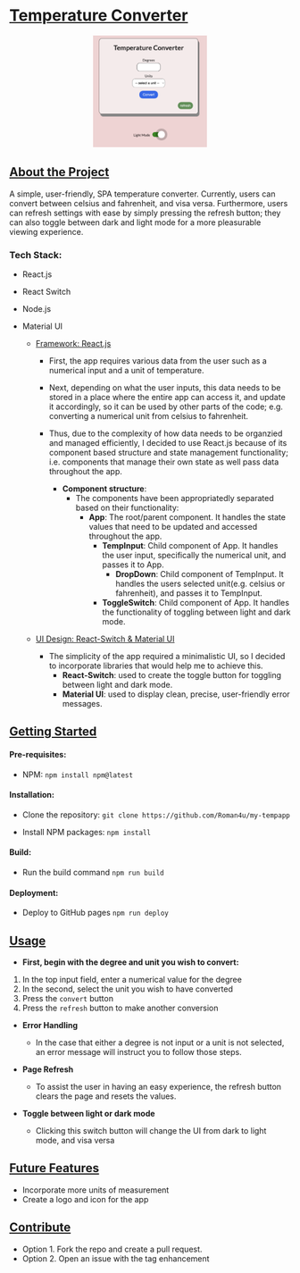 # <u align="center">Temperature Converter</u>

<p align="center"> 
<a href=""><img src="./src/images/image1.png" alt="tempapp" height="200px" margin="auto" > </a>
</p>

## <u>About the Project</u>
 A simple, user-friendly, SPA temperature converter. Currently, users can convert between celsius and fahrenheit, and visa versa. Furthermore, users can refresh settings with ease by simply pressing the refresh button; they can also toggle between dark and light mode for a more pleasurable viewing experience.

### Tech Stack:

- React.js
- React Switch
- Node.js
- Material UI

    - <u>Framework: React.js</u>
        - First, the app requires various data from the user such as a numerical input and a unit of temperature.
        - Next, depending on what the user inputs, this data needs to be stored in a place where the entire app can access it, and update it accordingly, so it can be used by other parts of the code; e.g. converting a numerical unit from celsius to fahrenheit.  
        - Thus, due to the complexity of how data needs to be organzied and managed efficiently, I decided to use React.js because of its component based structure and state management functionality; i.e. components that manage their own state as well pass data throughout the app.

            * **Component structure**: 
                * The components have been appropriatedly separated based on their functionality: 
                    * **App**: The root/parent component. It handles the state values that need to be updated and accessed throughout the app. 
                        * **TempInput**: Child component of App. It handles the user input, specifically the numerical unit, and passes it to App.
                            * **DropDown**: Child component of TempInput. It handles the users selected unit(e.g. celsius or fahrenheit), and passes it to TempInput.
                        * **ToggleSwitch**: Child component of App. It handles the functionality of toggling between light and dark mode.  

    - <u>UI Design: React-Switch & Material UI</u> 
        - The simplicity of the app required a minimalistic UI, so I decided to incorporate libraries that would help me to achieve this. 
            * **React-Switch**: used to create the toggle button for toggling between light and dark mode.
            * **Material UI**: used to display clean, precise, user-friendly error messages.

## <u>Getting Started</u>

#### Pre-requisites:

 - NPM: 
```npm install npm@latest```

#### Installation:

- Clone the repository:
```git clone https://github.com/Roman4u/my-tempapp```

- Install NPM packages:
```npm install```

#### Build:

- Run the build command
```npm run build```

#### Deployment:

- Deploy to GitHub pages
```npm run deploy```

 ## <u>Usage</u>  

 - **First, begin with the degree and unit you wish to convert:** 

1. In the top input field, enter a numerical value for the degree
2. In the second, select the unit you wish to have converted
3. Press the ```convert``` button
4. Press the ```refresh``` button to make another conversion 

 - **Error Handling**
    - In the case that either a degree is not input or a unit is not selected, an error message will instruct you to follow those steps.

 - **Page Refresh**
    - To assist the user in having an easy experience, the refresh button clears the page and resets the values.

- **Toggle between light or dark mode**
    - Clicking this switch button will change the UI from dark to light mode, and visa versa

## <u>Future Features</u>
- Incorporate more units of measurement
- Create a logo and icon for the app

## <u>Contribute</u>

- Option 1. Fork the repo and create a pull request.
- Option 2. Open an issue with the tag enhancement
